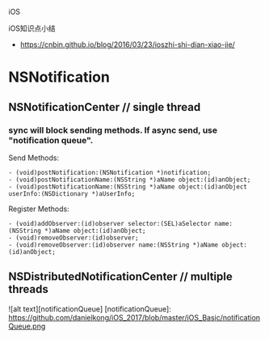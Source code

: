 iOS

iOS知识点小结
* https://cnbin.github.io/blog/2016/03/23/ioszhi-shi-dian-xiao-jie/

# NSNotification

## NSNotificationCenter // single thread

### sync will block sending methods. If async send, use "notification queue".
Send Methods:
```
- (void)postNotification:(NSNotification *)notification;
- (void)postNotificationName:(NSString *)aName object:(id)anObject;
- (void)postNotificationName:(NSString *)aName object:(id)anObject userInfo:(NSDictionary *)aUserInfo;
```
Register Methods:
```
- (void)addObserver:(id)observer selector:(SEL)aSelector name:(NSString *)aName object:(id)anObject;
- (void)removeObserver:(id)observer;
- (void)removeObserver:(id)observer name:(NSString *)aName object:(id)anObject;
```

## NSDistributedNotificationCenter // multiple threads

![alt text][notificationQueue]
[notificationQueue]: https://github.com/danielkong/iOS_2017/blob/master/iOS_Basic/notificationQueue.png


